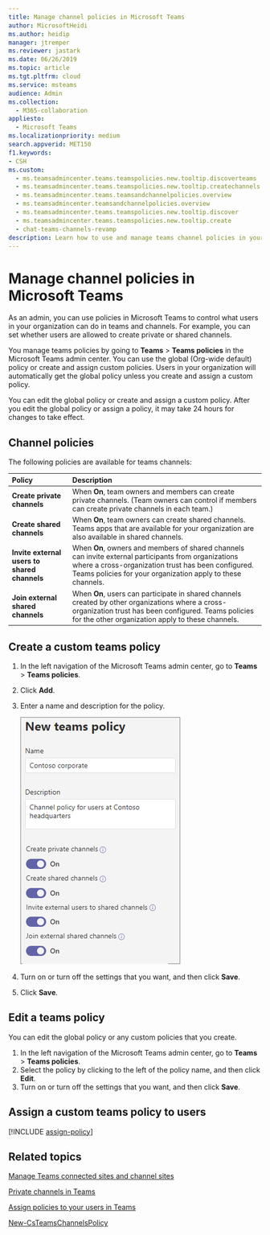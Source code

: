 ```yaml
---
title: Manage channel policies in Microsoft Teams
author: MicrosoftHeidi
ms.author: heidip
manager: jtremper
ms.reviewer: jastark
ms.date: 06/26/2019
ms.topic: article
ms.tgt.pltfrm: cloud
ms.service: msteams
audience: Admin
ms.collection: 
  - M365-collaboration
appliesto: 
  - Microsoft Teams
ms.localizationpriority: medium
search.appverid: MET150
f1.keywords:
- CSH
ms.custom: 
  - ms.teamsadmincenter.teams.teamspolicies.new.tooltip.discoverteams
  - ms.teamsadmincenter.teams.teamspolicies.new.tooltip.createchannels
  - ms.teamsadmincenter.teams.teamsandchannelpolicies.overview
  - ms.teamsadmincenter.teamsandchannelpolicies.overview
  - ms.teamsadmincenter.teams.teamspolicies.new.tooltip.discover
  - ms.teamsadmincenter.teams.teamspolicies.new.tooltip.create
  - chat-teams-channels-revamp
description: Learn how to use and manage teams channel policies in your organization to control what users can do in teams and channels.
---
```


# Manage channel policies in Microsoft Teams

As an admin, you can use policies in Microsoft Teams to control what users in your organization can do in teams and channels. For example, you can set whether users are allowed to create private or shared channels.

You manage teams policies by going to **Teams** > **Teams policies** in the Microsoft Teams admin center. You can use the global (Org-wide default) policy or create and assign custom policies. Users in your organization will automatically get the global policy unless you create and assign a custom policy.

You can edit the global policy or create and assign a custom policy. After you edit the global policy or assign a policy, it may take 24 hours for changes to take effect.

## Channel policies

The following policies are available for teams channels:

|Policy|Description|
|:-----|:----------|
|**Create private channels**|When **On**, team owners and members can create private channels. (Team owners can control if members can create private channels in each team.)|
|**Create shared channels**|When **On**, team owners can create shared channels. Teams apps that are available for your organization are also available in shared channels.|
|**Invite external users to shared channels**|When **On**, owners and members of shared channels can invite external participants from organizations where a cross-organization trust has been configured. Teams policies for your organization apply to these channels.|
|**Join external shared channels**|When **On**, users can participate in shared channels created by other organizations where a cross-organization trust has been configured. Teams policies for the other organization apply to these channels.|

## Create a custom teams policy

1. In the left navigation of the Microsoft Teams admin center, go to **Teams** > **Teams policies**.
2. Click **Add**.
3. Enter a name and description for the policy.

    ![Screenshot of teams policy settings.](media/teams-policies.png)
4. Turn on or turn off the settings that you want, and then click **Save**.

5. Click **Save**.

## Edit a teams policy

You can edit the global policy or any custom policies that you create.

1. In the left navigation of the Microsoft Teams admin center, go to **Teams** > **Teams policies**.
2. Select the policy by clicking to the left of the policy name, and then click **Edit**.
3. Turn on or turn off the settings that you want, and then click **Save**.

## Assign a custom teams policy to users

[!INCLUDE [assign-policy](includes/assign-policy.md)]

## Related topics

[Manage Teams connected sites and channel sites](/SharePoint/teams-connected-sites)

[Private channels in Teams](private-channels.md)

[Assign policies to your users in Teams](policy-assignment-overview.md)

[New-CsTeamsChannelsPolicy](/powershell/module/teams/new-csteamschannelspolicy)
